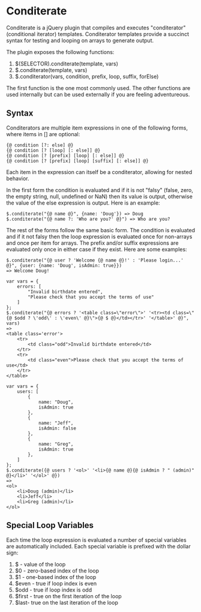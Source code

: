 Conditerate
===========
 
Conditerate is a jQuery plugin that compiles and executes "conditerator" (conditional iterator) templates.  Conditerator templates provide a succinct syntax for testing and looping on arrays to generate output.

The plugin exposes the following functions:

1. $(SELECTOR).conditerate(template, vars)
2. $.conditerate(template, vars)
3. $.conditerator(vars, condition, prefix, loop, suffix, forElse)

The first function is the one most commonly used.  The other functions are used internally but can be used externally if you are feeling adventureous.

Syntax
------

Conditerators are multiple item expressions in one of the following forms, where items in [] are optional:
 
	{@ condition [?: else] @}
	{@ condition [? [loop] [: else]] @}
	{@ condition [? [prefix] [loop] [: else]] @}
	{@ condition [? [prefix] [loop] [suffix] [: else]] @}
	
Each item in the expression can itself be a conditerator, allowing for nested behavior.
	
In the first form the condition is evaluated and if it is not "falsy" (false, zero, the empty string, null, undefined or NaN) then its value is output, otherwise the value of the else expression is output.  Here is an example:
	
	$.conditerate("{@ name @}", {name: 'Doug'}) => Doug
	$.conditerate("{@ name ?: 'Who are you?' @}") => Who are you?

The rest of the forms follow the same basic form.  The condition is evaluated and if it not falsy then the loop expression is evaluated once for non-arrays and once per item for arrays.  The prefix and/or suffix expressions are evaluated only once in either case if they exist.  Here are some examples:
	
	$.conditerate("{@ user ? 'Welcome {@ name @}!' : 'Please login...' @}", {user: {name: 'Doug', isAdmin: true}})
	=> Welcome Doug!
	
	var vars = {
		errors: [
			"Invalid birthdate entered",
			"Please check that you accept the terms of use"
		]
	};
	$.conditerate("{@ errors ? '<table class=\"error\">' '<tr><td class=\"{@ $odd ? \'odd\' : \'even\' @}\">{@ $ @}</td></tr>' '</table>' @}", vars) 
	=> 
	<table class='error'>
		<tr>
			<td class="odd">Invalid birthdate entered</td>
		</tr>
		<tr>
			<td class="even">Please check that you accept the terms of use</td>
		</tr>
	</table>
	
	var vars = {
		users: [
			{
				name: "Doug",
				isAdmin: true
			},
			{
				name: "Jeff",
				isAdmin: false
			},
			{
				name: "Greg",
				isAdmin: true
			},
		]
	};
	$.conditerate({@ users ? '<ol>' '<li>{@ name @}{@ isAdmin ? " (admin)" @}</li>' '</ol>' @}) 
	=> 
	<ol>
		<li>Doug (admin)</li>
		<li>Jeff</li>
		<li>Greg (admin)</li>
	</ol>

Special Loop Variables
----------------------

Each time the loop expression is evaluated a number of special variables are automatically included. Each special variable is prefixed with the dollar sign:

1. $ - value of the loop
2. $0 - zero-based index of the loop
3. $1 - one-based index of the loop
4. $even - true if loop index is even
5. $odd - true if loop index is odd
6. $first - true on the first iteration of the loop
7. $last- true on the last iteration of the loop